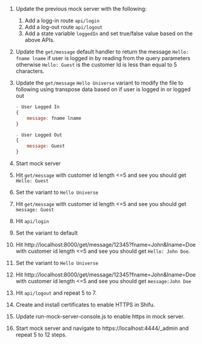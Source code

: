 1. Update the previous mock server with the following:
    1. Add a logg-in route `api/login`
    1. Add a log-out route `api/logout`
    1. Add a state variable `loggedIn` and set true/false value based on the above APIs.

1. Update the `get/message` default handler to return the message `Hello: fname lname` if user is logged in by reading from the query parameters otherwise  `Hello: Guest` is the customer Id is less than equal to 5 characters.

1. Update the `get/message` `Hello Universe` variant to modify the file to following using transpose data based on if user is logged in or logged out
    ```js
    - User Logged In
    {
        message: fname lname
    }
    
    - User Logged Out
    {
        message: Guest
    }
    ```

1. Start mock server

1. Hit `get/message` with customer id length <=5 and see you should get `Hello: Guest`

1. Set the variant to `Hello Universe`

1. Hit `get/message` with customer id length <=5 and see you should get `message: Guest`

1. Hit `api/login`

1. Set the variant to default

1. Hit http://localhost:8000/get/message/12345?fname=John&lname=Doe with customer id length <=5 and see you should get `Hello: John Doe`.

1. Set the variant to `Hello Universe`

1. Hit http://localhost:8000/get/message/12345?fname=John&lname=Doe with customer id length <=5 and see you should get `message:John Doe`

1. Hit `api/logout` and repeat 5 to 7.

1. Create and install certificates to enable HTTPS in Shifu.

1. Update run-mock-server-console.js to enable https in mock server.

1. Start mock server and navigate to https://localhost:4444/_admin and repeat 5 to 12 steps.
